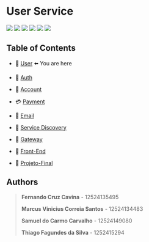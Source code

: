 # User Service

<div>
    <img src="https://sonarcloud.io/api/project_badges/measure?project=FernandoCruzCavina_user-authentication-service&metric=alert_status" />
    <img src="https://sonarcloud.io/api/project_badges/measure?project=FernandoCruzCavina_user-authentication-service&metric=sqale_rating"/>
    <img src="https://sonarcloud.io/api/project_badges/measure?project=FernandoCruzCavina_user-authentication-service&metric=code_smells" />
    <img src="https://sonarcloud.io/api/project_badges/measure?project=FernandoCruzCavina_user-authentication-service&metric=duplicated_lines_density" />
    <img src="https://sonarcloud.io/api/project_badges/measure?project=FernandoCruzCavina_user-authentication-service&metric=coverage" />
    <a href="https://fernandocruzcavina.github.io/user-authentication-service/javadoc/">
        <img src="https://img.shields.io/badge/JavaDoc-Online-green" />
    </a>
</div>

## Table of Contents

- 👤 [User](https://github.com/FernandoCruzCavina/user-authentication-service)  ⬅️ You are here
- 🔐 [Auth](https://github.com/FernandoCruzCavina/auth-service)
- 💼 [Account](https://github.com/FernandoCruzCavina/account-microservice)
- 💳 [Payment](https://github.com/FernandoCruzCavina/payment-microservice/tree/v1.0)
- 📧 [Email](https://github.com/FernandoCruzCavina/email-sender-service)
- 🧭 [Service Discovery](https://github.com/FernandoCruzCavina/service-discovery)
- 🚪 [Gateway](https://github.com/FernandoCruzCavina/gateway)
- 🎨 [Front-End](https://github.com/FernandoCruzCavina/bank-frontend)

- 🏦 [Projeto-Final](https://github.com/FernandoCruzCavina/Bank-PixScam) 

## Authors

> **Fernando Cruz Cavina** - 12524135495
> 
> **Marcus Vinicius Correia Santos** - 12524134483
> 
> **Samuel do Carmo Carvalho** - 12524149080 
>
> **Thiago Fagundes da Silva** - 1252415294